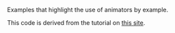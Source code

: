 Examples that highlight the use of animators by example.

This code is derived from the tutorial on [this site](https://www.raywenderlich.com/173345/android-animation-tutorial-with-kotlin).